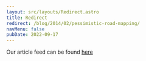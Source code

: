 ```yaml
---
layout: src/layouts/Redirect.astro
title: Redirect
redirect: /blog/2014/02/pessimistic-road-mapping/
navMenu: false
pubDate: 2022-09-17
---
```

<div>
Our article feed can be found <a href="/blog/2014/02/pessimistic-road-mapping/">here</a>
</div>
